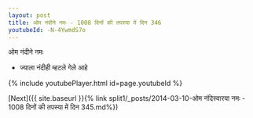 ```yaml
---
layout: post
title: ओम नंदीने नमः - 1008 दिनों की तपस्या में दिन 346
youtubeId: -N-4YwmdS7o
---
```

 
 
 ओम नंदीने नमः  
 
 -  ज्याला नंदीही म्हटले गेले आहे 
 
  
 
  
 
 
 
 
 
 


{% include youtubePlayer.html id=page.youtubeId %}
 
[Next]({{ site.baseurl }}{% link  split1/_posts/2014-03-10-ओम नंदिस्वारया नमः - 1008 दिनों की तपस्या में दिन 345.md%})
 
